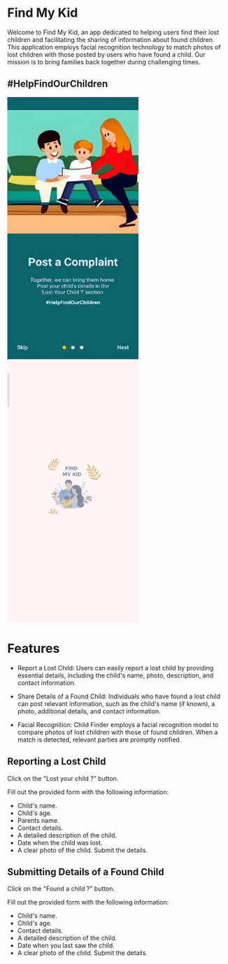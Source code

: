#  Find My Kid

Welcome to Find My Kid, an app dedicated to helping users find their lost children and facilitating the sharing of information about found children. This application employs facial recognition technology to match photos of lost children with those posted by users who have found a child. Our mission is to bring families back together during challenging times.

## #HelpFindOurChildren

<p>
  <img src="https://github.com/EnigmaEnforcers/App-Screen/blob/main/onboard.gif" alt="onboard" width="300" height="600">
  <img src="https://github.com/EnigmaEnforcers/App-Screen/blob/main/Post_complaint.gif" alt="onboard" width="300" height="600">
</p>

# Features

- Report a Lost Child: Users can easily report a lost child by providing essential details, including the child's name, photo, description, and contact information.

- Share Details of a Found Child: Individuals who have found a lost child can post relevant information, such as the child's name (if known), a photo, additional details, and contact information.

- Facial Recognition: Child Finder employs a facial recognition model to compare photos of lost children with those of found children. When a match is detected, relevant parties are promptly notified.

## Reporting a Lost Child

Click on the "Lost your child ?" button.

Fill out the provided form with the following information:
- Child's name.
- Child's age.
- Parents name.
- Contact details.
- A detailed description of the child.
- Date when the child was lost.
- A clear photo of the child.
Submit the details.

## Submitting Details of a Found Child

Click on the "Found a child ?" button.

Fill out the provided form with the following information:
- Child's name.
- Child's age.
- Contact details.
- A detailed description of the child.
- Date when you last saw the child.
- A clear photo of the child.
Submit the details.
